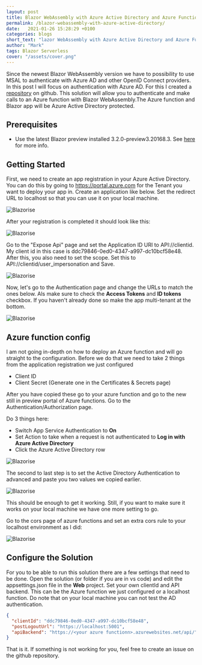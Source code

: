 ```yaml
---
layout: post
title: Blazor WebAssembly with Azure Active Directory and Azure Functions
permalink: /blazor-webassembly-with-azure-active-directory/
date:   2021-01-26 15:28:29 +0100
categories: blogs
short_text: "lazor WebAssembly with Azure Active Directory and Azure Functions"
author: "Mark"
tags: Blazor Serverless
cover: "/assets/cover.png"
---
```


Since the newest Blazor WebAssembly version we have to possibility to use MSAL to authenticate with Azure AD and other OpenID Connect providers. In this post I will focus on authentication with Azure AD. For this I created a [repository](https://github.com/foppenm/multi-tenant-blazor-web-and-backend) on github.
This solution will allow you to authenticate and make calls to an Azure function with Blazor WebAssembly.The Azure function and Blazor app will be Azure Active Directory protected.

## Prerequisites

- Use the latest Blazor preview installed 3.2.0-preview3.20168.3. See [here](https://devblogs.microsoft.com/aspnet/blazor-webassembly-3-2-0-preview-3-release-now-available/) for more info.

## Getting Started

First, we need to create an app registration in your Azure Active Directory. You can do this by going to https://portal.azure.com for the Tenant you want to deploy your app in. Create an application like below. Set the redirect URL to localhost so that you can use it on your local machine.

![Blazorise](https://raw.githubusercontent.com/foppenm/multi-tenant-blazor-web-and-backend/master/docs/images/RegisterApp.png)

After your registration is completed it should look like this:

![Blazorise](https://raw.githubusercontent.com/foppenm/multi-tenant-blazor-web-and-backend/master/docs/images/RegisterAppCompleted.png)

Go to the "Expose Api" page and set the Application ID URI to API://clientid. My client id in this case is ddc79846-0ed0-4347-a997-dc10bcf58e48. After this, you also need to set the scope. Set this to API://clientid/user_impersonation and Save.

![Blazorise](https://raw.githubusercontent.com/foppenm/multi-tenant-blazor-web-and-backend/master/docs/images/ExposeApi.png)

Now, let's go to the Authentication page and change the URLs to match the ones below. Als make sure to check the **Access Tokens** and **ID tokens** checkbox. If you haven't already done so make the app multi-tenant at the bottom.

![Blazorise](https://raw.githubusercontent.com/foppenm/multi-tenant-blazor-web-and-backend/master/docs/images/Authenticationpage.png)

## Azure function config
I am not going in-depth on how to deploy an Azure function and will go straight to the configuration. Before we do that we need to take 2 things from the application registration we just configured

- Client ID
- Client Secret (Generate one in the Certificates & Secrets page)

After you have copied these go to your azure function and go to the new still in preview portal of Azure functions. Go to the Authentication/Authorization page.

Do 3 things here:
- Switch App Service Authentication to **On**
- Set Action to take when a request is not authenticated to **Log in with Azure Active Directory**
- Click the Azure Active Directory row

![Blazorise](https://raw.githubusercontent.com/foppenm/multi-tenant-blazor-web-and-backend/master/docs/images/EnableAdOnlyAuth.png)

The second to last step is to set the Active Directory Authentication to advanced and paste you two values we copied earlier.

![Blazorise](https://raw.githubusercontent.com/foppenm/multi-tenant-blazor-web-and-backend/master/docs/images/SetTheAdAuthenticatioOptions.png)

This should be enough to get it working. Still, if you want to make sure it works on your local machine we have one more setting to go. 

Go to the cors page of azure functions and set an extra cors rule to your localhost environment as I did:

![Blazorise](https://raw.githubusercontent.com/foppenm/multi-tenant-blazor-web-and-backend/master/docs/images/Cors.png)

## Configure the Solution
For you to be able to run this solution there are a few settings that need to be done. Open the solution (or folder if you are in vs code) and edit the appsettings.json file in the **Web** project. Set your own clientId and API backend. This can be the Azure function we just configured or a localhost function. Do note that on your local machine you can not test the AD authentication.

```json
{
  "clientId": "ddc79846-0ed0-4347-a997-dc10bcf58e48",
  "postLogoutUrl": "https://localhost:5001",
  "apiBackend": "https://<your azure functionn>.azurewebsites.net/api/" // or "https://localhost:7071/api"
}
```

That is it. If something is not working for you, feel free to create an issue on the github repository. 